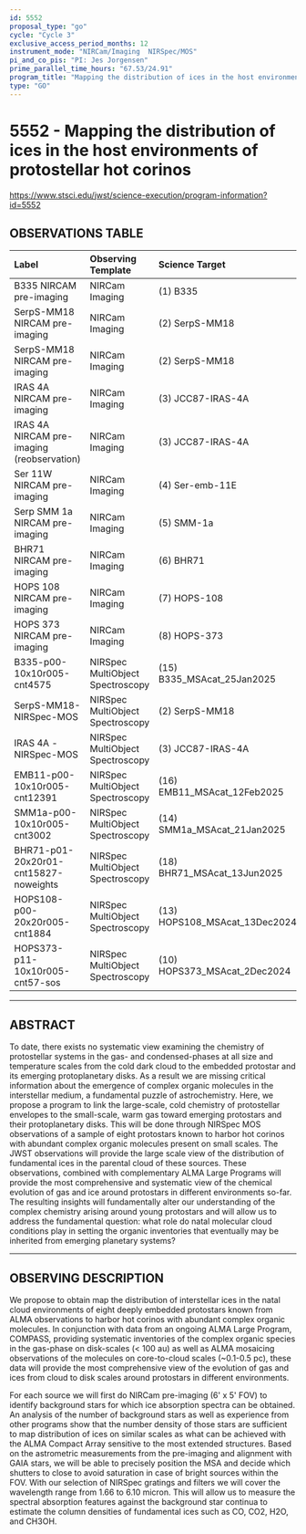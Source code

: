```yaml
---
id: 5552
proposal_type: "go"
cycle: "Cycle 3"
exclusive_access_period_months: 12
instrument_mode: "NIRCam/Imaging  NIRSpec/MOS"
pi_and_co_pis: "PI: Jes Jorgensen"
prime_parallel_time_hours: "67.53/24.91"
program_title: "Mapping the distribution of ices in the host environments of protostellar hot corinos"
type: "GO"
---
```

# 5552 - Mapping the distribution of ices in the host environments of protostellar hot corinos
https://www.stsci.edu/jwst/science-execution/program-information?id=5552
## OBSERVATIONS TABLE
| Label                                    | Observing Template                | Science Target                  |
| :--------------------------------------- | :-------------------------------- | :------------------------------ |
| B335 NIRCAM pre-imaging                  | NIRCam Imaging                    | (1) B335                        |
| SerpS-MM18 NIRCAM pre-imaging            | NIRCam Imaging                    | (2) SerpS-MM18                  |
| SerpS-MM18 NIRCAM pre-imaging            | NIRCam Imaging                    | (2) SerpS-MM18                  |
| IRAS 4A NIRCAM pre-imaging               | NIRCam Imaging                    | (3) JCC87-IRAS-4A               |
| IRAS 4A NIRCAM pre-imaging (reobservation) | NIRCam Imaging                    | (3) JCC87-IRAS-4A               |
| Ser 11W NIRCAM pre-imaging               | NIRCam Imaging                    | (4) Ser-emb-11E                 |
| Serp SMM 1a NIRCAM pre-imaging           | NIRCam Imaging                    | (5) SMM-1a                      |
| BHR71 NIRCAM pre-imaging                 | NIRCam Imaging                    | (6) BHR71                       |
| HOPS 108 NIRCAM pre-imaging              | NIRCam Imaging                    | (7) HOPS-108                    |
| HOPS 373 NIRCAM pre-imaging              | NIRCam Imaging                    | (8) HOPS-373                    |
| B335-p00-10x10r005-cnt4575                | NIRSpec MultiObject Spectroscopy  | (15) B335_MSAcat_25Jan2025    |
| SerpS-MM18-NIRSpec-MOS                   | NIRSpec MultiObject Spectroscopy  | (2) SerpS-MM18                  |
| IRAS 4A -NIRSpec-MOS                     | NIRSpec MultiObject Spectroscopy  | (3) JCC87-IRAS-4A               |
| EMB11-p00-10x10r005-cnt12391              | NIRSpec MultiObject Spectroscopy  | (16) EMB11_MSAcat_12Feb2025   |
| SMM1a-p00-10x10r005-cnt3002              | NIRSpec MultiObject Spectroscopy  | (14) SMM1a_MSAcat_21Jan2025   |
| BHR71-p01-20x20r01-cnt15827-noweights    | NIRSpec MultiObject Spectroscopy  | (18) BHR71_MSAcat_13Jun2025   |
| HOPS108-p00-20x20r005-cnt1884            | NIRSpec MultiObject Spectroscopy  | (13) HOPS108_MSAcat_13Dec2024 |
| HOPS373-p11-10x10r005-cnt57-sos          | NIRSpec MultiObject Spectroscopy  | (10) HOPS373_MSAcat_2Dec2024  |

---

## ABSTRACT

To date, there exists no systematic view examining the chemistry of protostellar systems in the gas- and condensed-phases at all size and temperature scales from the cold dark cloud to the embedded protostar and its emerging protoplanetary disks. As a result we are missing critical information about the emergence of complex organic molecules in the interstellar medium, a fundamental puzzle of astrochemistry. Here, we propose a program to link the large-scale, cold chemistry of protostellar envelopes to the small-scale, warm gas toward emerging protostars and their protoplanetary disks. This will be done through NIRSpec MOS observations of a sample of eight protostars known to harbor hot corinos with abundant complex organic molecules present on small scales. The JWST observations will provide the large scale view of the distribution of fundamental ices in the parental cloud of these sources. These observations, combined with complementary ALMA Large Programs will provide the most comprehensive and systematic view of the chemical evolution of gas and ice around protostars in different environments so-far. The resulting insights will fundamentally alter our understanding of the complex chemistry arising around young protostars and will allow us to address the fundamental question: what role do natal molecular cloud conditions play in setting the organic inventories that eventually may be inherited from emerging planetary systems?

---

## OBSERVING DESCRIPTION

We propose to obtain map the distribution of interstellar ices in the natal cloud environments of eight deeply embedded protostars known from ALMA observations to harbor hot corinos with abundant complex organic molecules. In conjunction with data from an ongoing ALMA Large Program, COMPASS, providing systematic inventories of the complex organic species in the gas-phase on disk-scales (< 100 au) as well as ALMA mosaicing observations of the molecules on core-to-cloud scales (~0.1-0.5 pc), these data will provide the most comprehensive view of the evolution of gas and ices from cloud to disk scales around protostars in different environments.

For each source we will first do NIRCam pre-imaging (6' x 5' FOV) to identify background stars for which ice absorption spectra can be obtained. An analysis of the number of background stars as well as experience from other programs show that the number density of those stars are sufficient to map distribution of ices on similar scales as what can be achieved with the ALMA Compact Array sensitive to the most extended structures. Based on the astrometric measurements from the pre-imaging and alignment with GAIA stars, we will be able to precisely position the MSA and decide which shutters to close to avoid saturation in case of bright sources within the FOV. With our selection of NIRSpec gratings and filters we will cover the wavelength range from 1.66 to 6.10 micron. This will allow us to measure the spectral absorption features against the background star continua to estimate the column densities of fundamental ices such as CO, CO2, H2O, and CH3OH.
